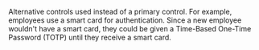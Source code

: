 Alternative controls used instead of a primary control. For example, employees use a smart card for authentication. Since a new employee wouldn't have a smart card, they could be given a Time-Based One-Time Password (TOTP) until they receive a smart card.